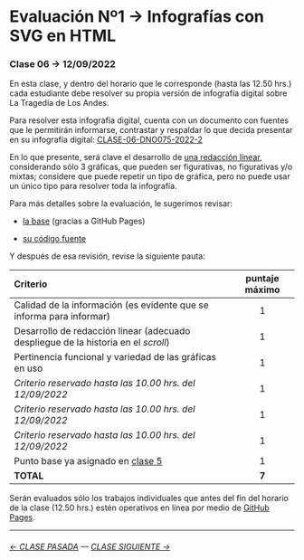 # Evaluación Nº1 → Infografías con SVG en HTML

### Clase 06 → 12/09/2022

En esta clase, y dentro del horario que le corresponde (hasta las 12.50 hrs.) cada estudiante debe resolver su propia versión de infografía digital sobre La Tragedia de Los Andes.

Para resolver esta infografía digital, cuenta con un documento con fuentes que le permitirán informarse, contrastar y respaldar lo que decida presentar en su infografía digital: [CLASE-06-DNO075-2022-2](https://docs.google.com/document/d/1-K8TYRW-3lTfgRcz64kN3SHP021WK3aHuPPxTwXQ3Jk/edit?usp=sharing)

En lo que presente, será clave el desarrollo de [una redacción linear](https://www.youtube.com/watch?v=iEB3oILm-qQ&t=2010s), considerando sólo 3 gráficas, que pueden ser figurativas, no figurativas y/o mixtas; considere que puede repetir un tipo de gráfica, pero no puede usar un único tipo para resolver toda la infografía.

Para más detalles sobre la evaluación, le sugerimos revisar:

- [la base](https://profesorfaco.github.io/dno075-2022-2/clase-06/) (gracias a GitHub Pages)

- [su código fuente](https://github.com/profesorfaco/dno075-2022-2/blob/main/clase-06/index.html)

Y después de esa revisión, revise la siguiente pauta: 

| Criterio | puntaje máximo |
|:---------|:--------------:|
| Calidad de la información (es evidente que se informa para informar) | 1 |
| Desarrollo de redacción linear (adecuado despliegue de la historia en el *scroll*) | 1 |
| Pertinencia funcional y variedad de las gráficas en uso | 1 |
| *Criterio reservado hasta las 10.00 hrs. del 12/09/2022* | 1 |
| *Criterio reservado hasta las 10.00 hrs. del 12/09/2022* | 1 |
| *Criterio reservado hasta las 10.00 hrs. del 12/09/2022* | 1 |
| Punto base ya asignado en [clase 5](https://github.com/profesorfaco/dno075-2022-2/tree/main/clase-05) | 1 |
| **TOTAL** | **7** |

Serán evaluados sólo los trabajos individuales que antes del fin del horario de la clase (12.50 hrs.) estén operativos en línea por medio de [GitHub Pages](https://docs.github.com/es/pages/getting-started-with-github-pages/configuring-a-publishing-source-for-your-github-pages-site). 

- - - - - - - -

###### [← CLASE PASADA](https://github.com/profesorfaco/dno075-2022-2/tree/main/clase-05) — [CLASE SIGUIENTE →](https://github.com/profesorfaco/dno075-2022-2/tree/main/clase-08) 

